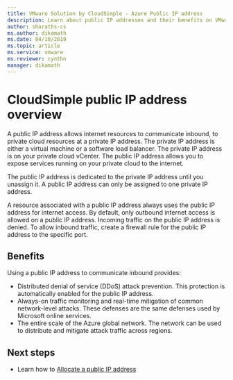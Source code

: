 ```yaml
---
title: VMware Solution by CloudSimple - Azure Public IP address  
description: Learn about public IP addresses and their benefits on VMware Solution by CloudSimple 
author: sharaths-cs 
ms.author: dikamath 
ms.date: 04/10/2019 
ms.topic: article 
ms.service: vmware 
ms.reviewer: cynthn 
manager: dikamath 
---
```

# CloudSimple public IP address overview

A public IP address allows internet resources to communicate inbound, to private cloud resources at a private IP address. The private IP address is either a virtual machine or a software load balancer. The private IP address is on your private cloud vCenter. The public IP address allows you to expose services running on your private cloud to the internet.

The public IP address is dedicated to the private IP address until you unassign it. A public IP address can only be assigned to one private IP address.

A resource associated with a public IP address always uses the public IP address for internet access. By default, only outbound internet access is allowed on a public IP address.  Incoming traffic on the public IP address is denied.  To allow inbound traffic, create a firewall rule for the public IP address to the specific port.

## Benefits

Using a public IP address to communicate inbound provides:

* Distributed denial of service (DDoS) attack prevention. This protection is automatically enabled for the public IP address.
* Always-on traffic monitoring and real-time mitigation of common network-level attacks. These defenses are the same defenses used by Microsoft online services.
* The entire scale of the Azure global network. The network can be used to distribute and mitigate attack traffic across regions.  

## Next steps

* Learn how to [Allocate a public IP address](https://docs.azure.cloudsimple.com/publicips/)
